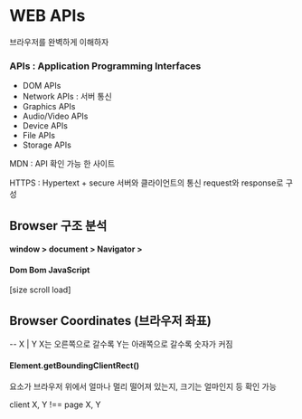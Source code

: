 # WEB APIs 
브라우저를 완벽하게 이해하자

### APIs : Application Programming Interfaces

- DOM APIs
- Network APIs : 서버 통신
- Graphics APIs
- Audio/Video APIs 
- Device APIs
- File APIs
- Storage APIs

MDN : API 확인 가능 한 사이트 

HTTPS : Hypertext + secure
서버와 클라이언트의 통신 request와 response로 구성 

## Browser 구조 분석

#### window > document > Navigator > 

#### Dom Bom JavaScript

[size scroll load]

##  Browser Coordinates (브라우저 좌표) 

-- X  | Y 
X는 오른쪽으로 갈수록 Y는 아래쪽으로 갈수록 숫자가 커짐

#### Element.getBoundingClientRect() 
요소가 브라우저 위에서 얼마나 멀리 떨어져 있는지, 크기는 얼마인지 등 확인 가능 

client X, Y !== page X, Y



